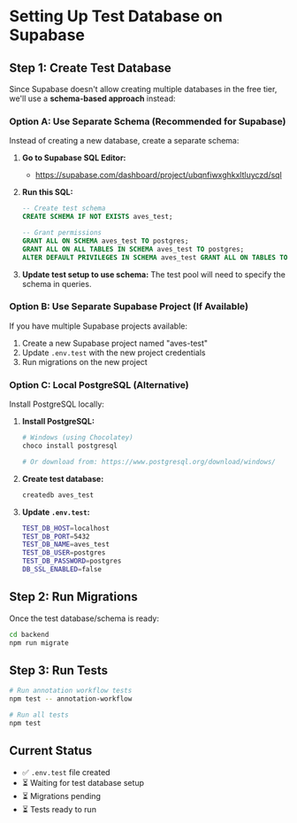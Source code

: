 # Setting Up Test Database on Supabase

## Step 1: Create Test Database

Since Supabase doesn't allow creating multiple databases in the free tier, we'll use a **schema-based approach** instead:

### Option A: Use Separate Schema (Recommended for Supabase)

Instead of creating a new database, create a separate schema:

1. **Go to Supabase SQL Editor:**
   - https://supabase.com/dashboard/project/ubqnfiwxghkxltluyczd/sql

2. **Run this SQL:**
   ```sql
   -- Create test schema
   CREATE SCHEMA IF NOT EXISTS aves_test;

   -- Grant permissions
   GRANT ALL ON SCHEMA aves_test TO postgres;
   GRANT ALL ON ALL TABLES IN SCHEMA aves_test TO postgres;
   ALTER DEFAULT PRIVILEGES IN SCHEMA aves_test GRANT ALL ON TABLES TO postgres;
   ```

3. **Update test setup to use schema:**
   The test pool will need to specify the schema in queries.

### Option B: Use Separate Supabase Project (If Available)

If you have multiple Supabase projects available:

1. Create a new Supabase project named "aves-test"
2. Update `.env.test` with the new project credentials
3. Run migrations on the new project

### Option C: Local PostgreSQL (Alternative)

Install PostgreSQL locally:

1. **Install PostgreSQL:**
   ```bash
   # Windows (using Chocolatey)
   choco install postgresql

   # Or download from: https://www.postgresql.org/download/windows/
   ```

2. **Create test database:**
   ```bash
   createdb aves_test
   ```

3. **Update `.env.test`:**
   ```bash
   TEST_DB_HOST=localhost
   TEST_DB_PORT=5432
   TEST_DB_NAME=aves_test
   TEST_DB_USER=postgres
   TEST_DB_PASSWORD=postgres
   DB_SSL_ENABLED=false
   ```

## Step 2: Run Migrations

Once the test database/schema is ready:

```bash
cd backend
npm run migrate
```

## Step 3: Run Tests

```bash
# Run annotation workflow tests
npm test -- annotation-workflow

# Run all tests
npm test
```

## Current Status

- ✅ `.env.test` file created
- ⏳ Waiting for test database setup
- ⏳ Migrations pending
- ⏳ Tests ready to run
